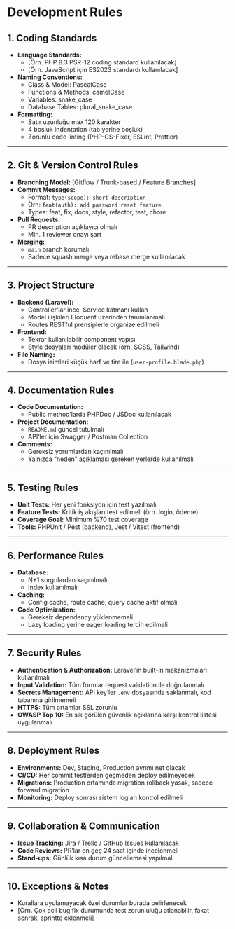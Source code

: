 # Development Rules

## 1. Coding Standards

- **Language Standards:**
  - [Örn. PHP 8.3 PSR-12 coding standard kullanılacak]
  - [Örn. JavaScript için ES2023 standardı kullanılacak]
- **Naming Conventions:**
  - Class & Model: PascalCase
  - Functions & Methods: camelCase
  - Variables: snake_case
  - Database Tables: plural_snake_case
- **Formatting:**
  - Satır uzunluğu max 120 karakter
  - 4 boşluk indentation (tab yerine boşluk)
  - Zorunlu code linting (PHP-CS-Fixer, ESLint, Prettier)

---

## 2. Git & Version Control Rules

- **Branching Model:** [Gitflow / Trunk-based / Feature Branches]
- **Commit Messages:**
  - Format: `type(scope): short description`
  - Örn: `feat(auth): add password reset feature`
  - Types: feat, fix, docs, style, refactor, test, chore
- **Pull Requests:**
  - PR description açıklayıcı olmalı
  - Min. 1 reviewer onayı şart
- **Merging:**
  - `main` branch korumalı
  - Sadece squash merge veya rebase merge kullanılacak

---

## 3. Project Structure

- **Backend (Laravel):**
  - Controller’lar ince, Service katmanı kullan
  - Model ilişkileri Eloquent üzerinden tanımlanmalı
  - Routes RESTful prensiplerle organize edilmeli
- **Frontend:**
  - Tekrar kullanılabilir component yapısı
  - Style dosyaları modüler olacak (örn. SCSS, Tailwind)
- **File Naming:**
  - Dosya isimleri küçük harf ve tire ile (`user-profile.blade.php`)

---

## 4. Documentation Rules

- **Code Documentation:**
  - Public method’larda PHPDoc / JSDoc kullanılacak
- **Project Documentation:**
  - `README.md` güncel tutulmalı
  - API’ler için Swagger / Postman Collection
- **Comments:**
  - Gereksiz yorumlardan kaçınılmalı
  - Yalnızca “neden” açıklaması gereken yerlerde kullanılmalı

---

## 5. Testing Rules

- **Unit Tests:** Her yeni fonksiyon için test yazılmalı
- **Feature Tests:** Kritik iş akışları test edilmeli (örn. login, ödeme)
- **Coverage Goal:** Minimum %70 test coverage
- **Tools:** PHPUnit / Pest (backend), Jest / Vitest (frontend)

---

## 6. Performance Rules

- **Database:**
  - N+1 sorgulardan kaçınılmalı
  - Index kullanılmalı
- **Caching:**
  - Config cache, route cache, query cache aktif olmalı
- **Code Optimization:**
  - Gereksiz dependency yüklenmemeli
  - Lazy loading yerine eager loading tercih edilmeli

---

## 7. Security Rules

- **Authentication & Authorization:** Laravel’in built-in mekanizmaları kullanılmalı
- **Input Validation:** Tüm formlar request validation ile doğrulanmalı
- **Secrets Management:** API key’ler `.env` dosyasında saklanmalı, kod tabanına girilmemeli
- **HTTPS:** Tüm ortamlar SSL zorunlu
- **OWASP Top 10:** En sık görülen güvenlik açıklarına karşı kontrol listesi uygulanmalı

---

## 8. Deployment Rules

- **Environments:** Dev, Staging, Production ayrımı net olacak
- **CI/CD:** Her commit testlerden geçmeden deploy edilmeyecek
- **Migrations:** Production ortamında migration rollback yasak, sadece forward migration
- **Monitoring:** Deploy sonrası sistem logları kontrol edilmeli

---

## 9. Collaboration & Communication

- **Issue Tracking:** Jira / Trello / GitHub Issues kullanılacak
- **Code Reviews:** PR’lar en geç 24 saat içinde incelenmeli
- **Stand-ups:** Günlük kısa durum güncellemesi yapılmalı

---

## 10. Exceptions & Notes

- Kurallara uyulamayacak özel durumlar burada belirlenecek
- [Örn. Çok acil bug fix durumunda test zorunluluğu atlanabilir, fakat sonraki sprintte eklenmeli]
